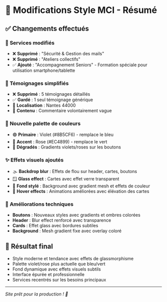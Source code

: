 # 🎨 Modifications Style MCI - Résumé

## ✅ Changements effectués

### 🎯 **Services modifiés**

- ❌ **Supprimé** : "Sécurité & Gestion des mails"
- ❌ **Supprimé** : "Ateliers collectifs"
- ✅ **Ajouté** : "Accompagnement Seniors" - Formation spéciale pour utilisation smartphone/tablette

### 👥 **Témoignages simplifiés**

- ❌ **Supprimé** : 5 témoignages détaillés
- ✅ **Gardé** : 1 seul témoignage générique
- 📍 **Localisation** : Nantes 44000
- 💬 **Contenu** : Commentaire volontairement vague

### 🎨 **Nouvelle palette de couleurs**

- 🟣 **Primaire** : Violet (#8B5CF6) - remplace le bleu
- 🩷 **Accent** : Rose (#EC4899) - remplace le vert
- 🎨 **Dégradés** : Gradients violets/roses sur les boutons

### ✨ **Effets visuels ajoutés**

- 🌫️ **Backdrop blur** : Effets de flou sur header, cartes, boutons
- 🪟 **Glass effect** : Cartes avec effet verre transparent
- 🌈 **Fond stylé** : Background avec gradient mesh et effets de couleur
- 💫 **Hover effects** : Animations améliorées avec élévation des cartes

### 🔧 **Améliorations techniques**

- **Boutons** : Nouveaux styles avec gradients et ombres colorées
- **Header** : Blur effect renforcé avec transparence
- **Cards** : Effet glass avec bordures subtiles
- **Background** : Mesh gradient fixe avec overlay coloré

## 🎯 **Résultat final**

- Style moderne et tendance avec effets de glassmorphisme
- Palette violet/rose plus actuelle que bleu/vert
- Fond dynamique avec effets visuels subtils
- Interface épurée et professionnelle
- Services recentrés sur les besoins principaux

---

_Site prêt pour la production ! 🚀_
